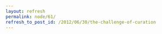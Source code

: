 ```yaml
---
layout: refresh
permalink: node/61/
refresh_to_post_id: /2012/06/30/the-challenge-of-curation
---
```

